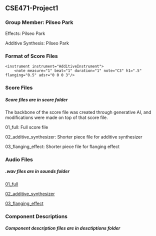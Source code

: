 ## CSE471-Project1
### Group Member: Pilseo Park
Effects: Pilseo Park

Additive Synthesis: Pilseo Park

### Format of Score Files
	<instrument instrument="AdditiveInstrument">
		<note measure="1" beat="1" duration="1" note="C3" h1=".5" flanging="0.5" adsr="0 0 0 3"/>

### Score Files
##### Score files are in score folder
The backbone of the score file was created through generative AI, and modifications were made on top of that score file.

01_full: Full score file

02_additive_synthesizer: Shorter piece file for additive synthesizer

03_flanging_effect: Shorter piece file for flanging effect

### Audio Files
##### .wav files are in sounds folder

[01_full](https://github.com/bbakpil/CSE471-Project1/assets/144920495/f19dff84-7ff0-4d3f-b6bd-acb6aa275091)

[02_additive_synthesizer](https://github.com/bbakpil/CSE471-Project1/assets/144920495/314ed339-81aa-4491-85fb-2c9e121a2df7)

[03_flanging_effect](https://github.com/bbakpil/CSE471-Project1/assets/144920495/1745dfa1-19ad-4c51-8b3c-a5666c105780)

### Component Descriptions
##### Component description files are in desctiptions folder
